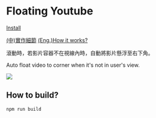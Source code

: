 # Floating Youtube

[Install](https://chrome.google.com/webstore/detail/floating-youtube/fjjkpbffddilcakjijnodejhhiicjjgo)

[(中)實作細節](https://medium.com/@realdennis/%E6%89%8B%E6%8A%8A%E6%89%8B%E6%95%99%E4%BD%A0%E6%92%B0%E5%AF%AB%E4%B8%80%E5%80%8B-youtube-%E5%BD%B1%E7%89%87%E6%87%B8%E6%B5%AE%E5%A4%96%E6%8E%9B-271b026ec7cc)
[(Eng.)How it works?](https://medium.com/@realdennis/step-by-step-tutorial-how-to-make-youtube-video-float-plugin-ea297f50c40b?source=your_stories_page---------------------------)

滾動時，若影片容器不在視線內時，自動將影片懸浮至右下角。

Auto float video to corner when it's not in user's view. 

![](https://i.imgur.com/dIj4zLd.png)


## How to build?

```
npm run build 
```

